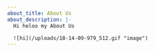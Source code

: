 ```yaml
---
about_title: About Us
about_description: |-
  Hi heloo my About Us

  ![hi](/uploads/18-14-09-979_512.gif "image")
---
```

